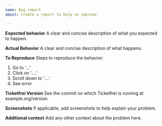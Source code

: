 ```yaml
---
name: Bug report
about: Create a report to help us improve

---
```


**Expected behavior**
A clear and concise description of what you expected to happen.

**Actual Behavior**
A clear and concise description of what happens.

**To Reproduce**
Steps to reproduce the behavior:
1. Go to '...'
2. Click on '....'
3. Scroll down to '....'
4. See error

**Ticketfrei Version**
See the commit on which Ticketfrei is running at example.org/version.

**Screenshots**
If applicable, add screenshots to help explain your problem.

**Additional context**
Add any other context about the problem here.
